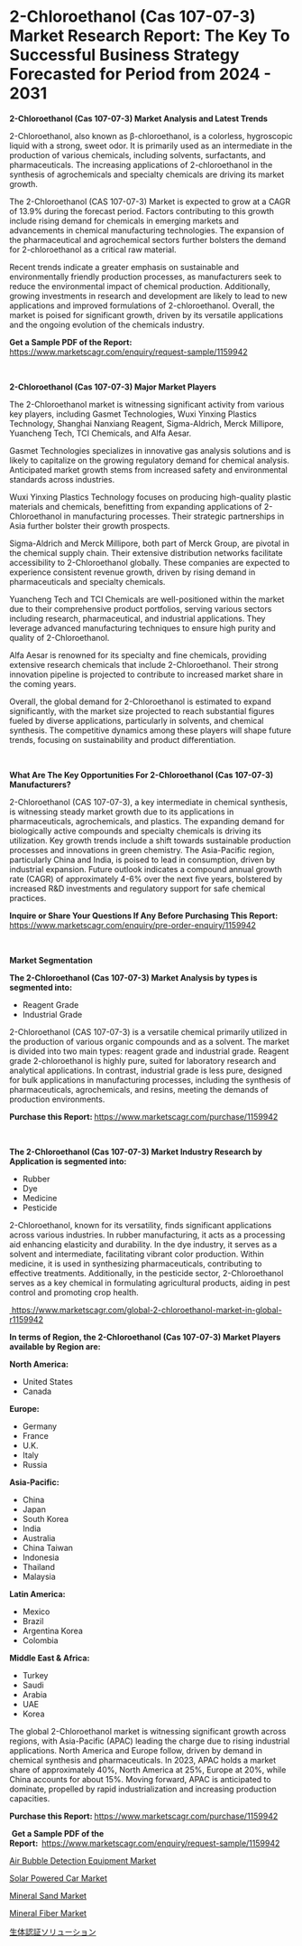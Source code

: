 <p><h1>2-Chloroethanol (Cas 107-07-3) Market Research Report: The Key To Successful Business Strategy Forecasted for Period from 2024 - 2031</h1></p><p><strong>2-Chloroethanol (Cas 107-07-3) Market Analysis and Latest Trends</strong></p>
<p><p>2-Chloroethanol, also known as β-chloroethanol, is a colorless, hygroscopic liquid with a strong, sweet odor. It is primarily used as an intermediate in the production of various chemicals, including solvents, surfactants, and pharmaceuticals. The increasing applications of 2-chloroethanol in the synthesis of agrochemicals and specialty chemicals are driving its market growth.</p><p>The 2-Chloroethanol (CAS 107-07-3) Market is expected to grow at a CAGR of 13.9% during the forecast period. Factors contributing to this growth include rising demand for chemicals in emerging markets and advancements in chemical manufacturing technologies. The expansion of the pharmaceutical and agrochemical sectors further bolsters the demand for 2-chloroethanol as a critical raw material. </p><p>Recent trends indicate a greater emphasis on sustainable and environmentally friendly production processes, as manufacturers seek to reduce the environmental impact of chemical production. Additionally, growing investments in research and development are likely to lead to new applications and improved formulations of 2-chloroethanol. Overall, the market is poised for significant growth, driven by its versatile applications and the ongoing evolution of the chemicals industry.</p></p>
<p><strong>Get a Sample PDF of the Report:&nbsp;</strong> <a href="https://www.marketscagr.com/enquiry/request-sample/1159942">https://www.marketscagr.com/enquiry/request-sample/1159942</a></p>
<p>&nbsp;</p>
<p><strong>2-Chloroethanol (Cas 107-07-3) Major Market Players</strong></p>
<p><p>The 2-Chloroethanol market is witnessing significant activity from various key players, including Gasmet Technologies, Wuxi Yinxing Plastics Technology, Shanghai Nanxiang Reagent, Sigma-Aldrich, Merck Millipore, Yuancheng Tech, TCI Chemicals, and Alfa Aesar. </p><p>Gasmet Technologies specializes in innovative gas analysis solutions and is likely to capitalize on the growing regulatory demand for chemical analysis. Anticipated market growth stems from increased safety and environmental standards across industries.</p><p>Wuxi Yinxing Plastics Technology focuses on producing high-quality plastic materials and chemicals, benefitting from expanding applications of 2-Chloroethanol in manufacturing processes. Their strategic partnerships in Asia further bolster their growth prospects.</p><p>Sigma-Aldrich and Merck Millipore, both part of Merck Group, are pivotal in the chemical supply chain. Their extensive distribution networks facilitate accessibility to 2-Chloroethanol globally. These companies are expected to experience consistent revenue growth, driven by rising demand in pharmaceuticals and specialty chemicals.</p><p>Yuancheng Tech and TCI Chemicals are well-positioned within the market due to their comprehensive product portfolios, serving various sectors including research, pharmaceutical, and industrial applications. They leverage advanced manufacturing techniques to ensure high purity and quality of 2-Chloroethanol.</p><p>Alfa Aesar is renowned for its specialty and fine chemicals, providing extensive research chemicals that include 2-Chloroethanol. Their strong innovation pipeline is projected to contribute to increased market share in the coming years.</p><p>Overall, the global demand for 2-Chloroethanol is estimated to expand significantly, with the market size projected to reach substantial figures fueled by diverse applications, particularly in solvents, and chemical synthesis. The competitive dynamics among these players will shape future trends, focusing on sustainability and product differentiation.</p></p>
<p>&nbsp;</p>
<p><strong>What Are The Key Opportunities For 2-Chloroethanol (Cas 107-07-3) Manufacturers?</strong></p>
<p><p>2-Chloroethanol (CAS 107-07-3), a key intermediate in chemical synthesis, is witnessing steady market growth due to its applications in pharmaceuticals, agrochemicals, and plastics. The expanding demand for biologically active compounds and specialty chemicals is driving its utilization. Key growth trends include a shift towards sustainable production processes and innovations in green chemistry. The Asia-Pacific region, particularly China and India, is poised to lead in consumption, driven by industrial expansion. Future outlook indicates a compound annual growth rate (CAGR) of approximately 4-6% over the next five years, bolstered by increased R&D investments and regulatory support for safe chemical practices.</p></p>
<p><strong>Inquire or Share Your Questions If Any Before Purchasing This Report:</strong> <a href="https://www.marketscagr.com/enquiry/pre-order-enquiry/1159942">https://www.marketscagr.com/enquiry/pre-order-enquiry/1159942</a></p>
<p>&nbsp;</p>
<p><strong>Market Segmentation</strong></p>
<p><strong>The 2-Chloroethanol (Cas 107-07-3) Market Analysis by types is segmented into:</strong></p>
<p><ul><li>Reagent Grade</li><li>Industrial Grade</li></ul></p>
<p><p>2-Chloroethanol (CAS 107-07-3) is a versatile chemical primarily utilized in the production of various organic compounds and as a solvent. The market is divided into two main types: reagent grade and industrial grade. Reagent grade 2-chloroethanol is highly pure, suited for laboratory research and analytical applications. In contrast, industrial grade is less pure, designed for bulk applications in manufacturing processes, including the synthesis of pharmaceuticals, agrochemicals, and resins, meeting the demands of production environments.</p></p>
<p><strong>Purchase this Report:&nbsp;</strong><a href="https://www.marketscagr.com/purchase/1159942">https://www.marketscagr.com/purchase/1159942</a></p>
<p>&nbsp;</p>
<p><strong>The 2-Chloroethanol (Cas 107-07-3) Market Industry Research by Application is segmented into:</strong></p>
<p><ul><li>Rubber</li><li>Dye</li><li>Medicine</li><li>Pesticide</li></ul></p>
<p><p>2-Chloroethanol, known for its versatility, finds significant applications across various industries. In rubber manufacturing, it acts as a processing aid enhancing elasticity and durability. In the dye industry, it serves as a solvent and intermediate, facilitating vibrant color production. Within medicine, it is used in synthesizing pharmaceuticals, contributing to effective treatments. Additionally, in the pesticide sector, 2-Chloroethanol serves as a key chemical in formulating agricultural products, aiding in pest control and promoting crop health.</p></p>
<p><a href="https://www.marketscagr.com/global-2-chloroethanol-market-in-global-r1159942">&nbsp;https://www.marketscagr.com/global-2-chloroethanol-market-in-global-r1159942</a></p>
<p><strong>In terms of Region, the 2-Chloroethanol (Cas 107-07-3) Market Players available by Region are:</strong></p>
<p>
    <p> <strong> North America: </strong>
        <ul>
            <li>United States</li>
            <li>Canada</li>
        </ul>
        </p> 
    <p> <strong> Europe: </strong>
        <ul>
            <li>Germany</li>
            <li>France</li>
            <li>U.K.</li>
            <li>Italy</li>
            <li>Russia</li>
        </ul>
        </p> 
    <p> <strong> Asia-Pacific: </strong>
        <ul>
            <li>China</li>
            <li>Japan</li>
            <li>South Korea</li>
            <li>India</li>
            <li>Australia</li>
            <li>China Taiwan</li>
            <li>Indonesia</li>
            <li>Thailand</li>
            <li>Malaysia</li>
        </ul>
        </p> 
    <p> <strong> Latin America: </strong>
        <ul>
            <li>Mexico</li>
            <li>Brazil</li>
            <li>Argentina Korea</li>
            <li>Colombia</li>
        </ul>
        </p> 
    <p> <strong> Middle East & Africa: </strong>
        <ul>
            <li>Turkey</li>
            <li>Saudi</li>
            <li>Arabia</li>
            <li>UAE</li>
            <li>Korea</li>
        </ul>
    </p>
    </p>
<p><p>The global 2-Chloroethanol market is witnessing significant growth across regions, with Asia-Pacific (APAC) leading the charge due to rising industrial applications. North America and Europe follow, driven by demand in chemical synthesis and pharmaceuticals. In 2023, APAC holds a market share of approximately 40%, North America at 25%, Europe at 20%, while China accounts for about 15%. Moving forward, APAC is anticipated to dominate, propelled by rapid industrialization and increasing production capacities.</p></p>
<p><strong>Purchase this Report: </strong><a href="https://www.marketscagr.com/purchase/1159942">https://www.marketscagr.com/purchase/1159942</a></p>
<p>&nbsp;<strong>Get a Sample PDF of the Report:&nbsp;&nbsp;</strong><a href="https://www.marketscagr.com/enquiry/request-sample/1159942">https://www.marketscagr.com/enquiry/request-sample/1159942</a></p>
<p><strong></strong></p>
<p><p><a href="https://github.com/gulaimolin/Market-Research-Report-List-6/blob/main/air-bubble-detection-equipment-market.md">Air Bubble Detection Equipment Market</a></p><p><a href="https://www.linkedin.com/pulse/strategic-market-insights-global-solar-powered-car-2024-ezqse?trackingId=z6MwSrUER4yJBfLH%2BUW%2FfA%3D%3D">Solar Powered Car Market</a></p><p><a href="https://issuu.com/reportprime-2/docs/mineral-sand-market-size-2030.pptx_437cef7cdf932a">Mineral Sand Market</a></p><p><a href="https://issuu.com/reportprime-2/docs/mineral-fiber-market-size-2030.pptx_6ffcd00be7a4dc">Mineral Fiber Market</a></p><p><a href="https://medium.com/@jeraldhackett/biometric-authentication-solution-5dd3e697cd36">生体認証ソリューション</a></p></p>